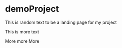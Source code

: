 # demoProject

This is random text to be a landing page for my project

This is more text


More more More
